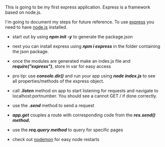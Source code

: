 This is going to be my first express application. 
Express is a framework based on node.js.

I'm going to document my steps for future reference.
To use [express](https://expressjs.com/en/4x/api.html) you need to have [node.js](https://nodejs.org/en/) installed.


- start out by using ***npm init -y*** to generate the package.json
- next you can install express using ***npm i express*** in the folder containing the json package.
- once the modules are generated make an index.js file and ***require("express")***, store in var for easy access
- pro tip: use ***console.dir()*** and run your app using ***node index.js*** to see all properties/methods of the express object.

- call ***.listen*** method on app to start listening for requests and navigate to localhost:portnumber. You should see a cannot GET / if done correctly.

- use the ***.send*** method to send a request

- ***app.get*** couples a route with corresponding code from the ***res.send() method.***

- use the ***req.query method*** to query for specific pages
- check out [nodemon](https://www.npmjs.com/package/nodemon) for easy node restarts

